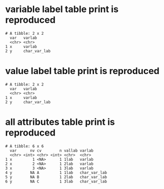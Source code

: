 # variable label table print is reproduced

    # A tibble: 2 x 2
      var   varlab      
      <chr> <chr>       
    1 x     varlab      
    2 y     char_var_lab

# value label table print is reproduced

    # A tibble: 2 x 2
      var   varlab      
      <chr> <chr>       
    1 x     varlab      
    2 y     char_var_lab

# all attributes table print is reproduced

    # A tibble: 6 x 6
      var      nv cv        n vallab varlab      
      <chr> <int> <chr> <int> <chr>  <chr>       
    1 x         1 <NA>      1 1lab   varlab      
    2 x         2 <NA>      1 2lab   varlab      
    3 x         3 <NA>      1 3lab   varlab      
    4 y        NA A         1 1lab   char_var_lab
    5 y        NA B         1 2lab   char_var_lab
    6 y        NA C         1 3lab   char_var_lab

